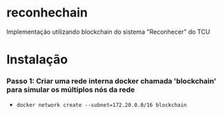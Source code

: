 # reconhechain
Implementação utilizando blockchain do sistema "Reconhecer" do TCU

# Instalação

### Passo 1: Criar uma rede interna docker chamada 'blockchain' para simular os múltiplos nós da rede

- `docker network create --subnet=172.20.0.0/16 blockchain`
